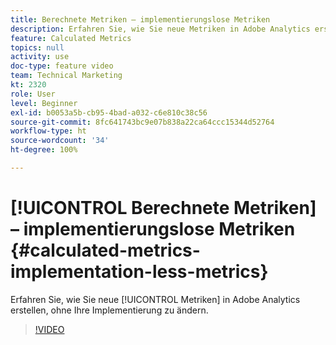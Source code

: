 ```yaml
---
title: Berechnete Metriken – implementierungslose Metriken
description: Erfahren Sie, wie Sie neue Metriken in Adobe Analytics erstellen, ohne Ihre Implementierung zu ändern.
feature: Calculated Metrics
topics: null
activity: use
doc-type: feature video
team: Technical Marketing
kt: 2320
role: User
level: Beginner
exl-id: b0053a5b-cb95-4bad-a032-c6e810c38c56
source-git-commit: 8fc641743bc9e07b838a22ca64ccc15344d52764
workflow-type: ht
source-wordcount: '34'
ht-degree: 100%

---
```


# [!UICONTROL Berechnete Metriken] – implementierungslose Metriken {#calculated-metrics-implementation-less-metrics}

Erfahren Sie, wie Sie neue [!UICONTROL Metriken] in Adobe Analytics erstellen, ohne Ihre Implementierung zu ändern.

>[!VIDEO](https://video.tv.adobe.com/v/25407/?quality=12&learn=on)
